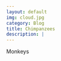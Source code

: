 ```yaml
---
layout: default
img: cloud.jpg
category: Blog
title: Chimpanzees
description: |
---
```

Monkeys    
